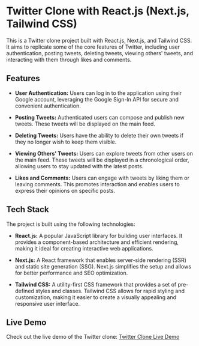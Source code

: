 # Twitter Clone with React.js (Next.js, Tailwind CSS)

This is a Twitter clone project built with React.js, Next.js, and Tailwind CSS. It aims to replicate some of the core features of Twitter, including user authentication, posting tweets, deleting tweets, viewing others' tweets, and interacting with them through likes and comments.

## Features

- **User Authentication:** Users can log in to the application using their Google account, leveraging the Google Sign-In API for secure and convenient authentication.

- **Posting Tweets:** Authenticated users can compose and publish new tweets. These tweets will be displayed on the main feed.

- **Deleting Tweets:** Users have the ability to delete their own tweets if they no longer wish to keep them visible.

- **Viewing Others' Tweets:** Users can explore tweets from other users on the main feed. These tweets will be displayed in a chronological order, allowing users to stay updated with the latest posts.

- **Likes and Comments:** Users can engage with tweets by liking them or leaving comments. This promotes interaction and enables users to express their opinions on specific posts.

## Tech Stack

The project is built using the following technologies:

- **React.js:** A popular JavaScript library for building user interfaces. It provides a component-based architecture and efficient rendering, making it ideal for creating interactive web applications.

- **Next.js:** A React framework that enables server-side rendering (SSR) and static site generation (SSG). Next.js simplifies the setup and allows for better performance and SEO optimization.

- **Tailwind CSS:** A utility-first CSS framework that provides a set of pre-defined styles and classes. Tailwind CSS allows for rapid styling and customization, making it easier to create a visually appealing and responsive user interface.

## Live Demo

Check out the live demo of the Twitter clone: [Twitter Clone Live Demo](https://twitter-elliop.vercel.app/)
